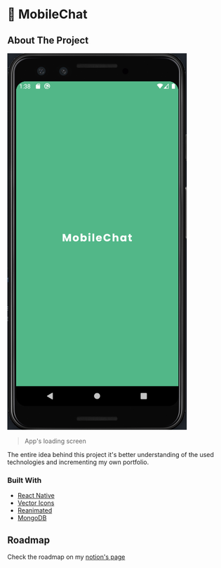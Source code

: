 # :iphone: MobileChat

## About The Project

<img src="./.github/mobilechatexample.png">

> App's loading screen

The entire idea behind this project it's better understanding of the used technologies and incrementing my own portfolio.

### Built With

* [React Native](https://reactnative.dev/)
* [Vector Icons](https://github.com/oblador/react-native-vector-icons)
* [Reanimated](https://docs.swmansion.com/react-native-reanimated/)
* [MongoDB](https://www.mongodb.com/)

## Roadmap

Check the roadmap on my [notion's page](https://wheat-titanium-222.notion.site/da0f3111f73449b38ac5bb2b99a9f49e?v=0567e8f918eb4ad29c866ffaf9ebcae3)